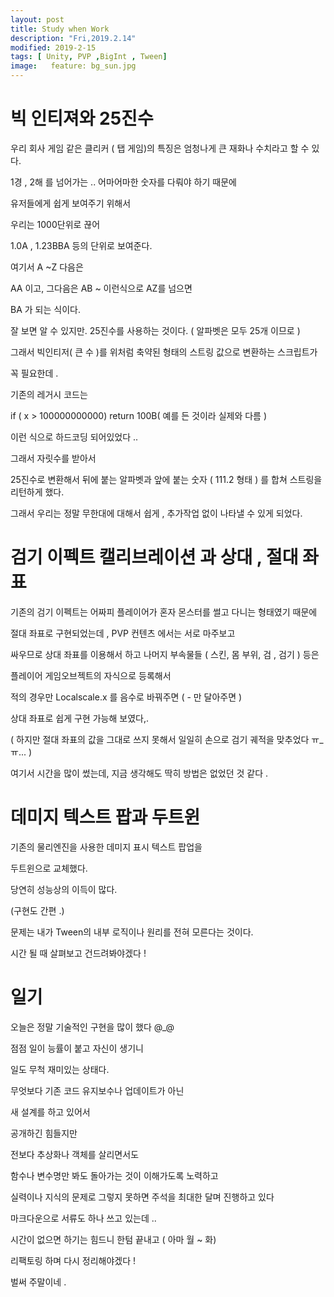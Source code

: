 ```yaml
---
layout: post
title: Study when Work
description: "Fri,2019.2.14"
modified: 2019-2-15
tags: [ Unity, PVP ,BigInt , Tween]
image:   feature: bg_sun.jpg
---
```


# 빅 인티져와 25진수 

우리 회사 게임 같은 클리커 ( 탭  게임)의 특징은 엄청나게 큰 재화나 수치라고 할 수 있다.

1경 , 2해 를 넘어가는 .. 어마어마한 숫자를 다뤄야 하기 때문에

유저들에게 쉽게 보여주기 위해서

우리는 1000단위로 끊어

1.0A , 1.23BBA 등의 단위로 보여준다. 

여기서 A ~Z 다음은 

AA 이고, 그다음은 AB ~ 이런식으로  AZ를 넘으면 

BA 가 되는 식이다. 

잘 보면 알 수 있지만. 25진수를 사용하는 것이다. ( 알파벳은 모두 25개 이므로 )

그래서 빅인티저( 큰 수 )를 위처럼 축약된 형태의 스트링 값으로 변환하는 스크립트가 

꼭 필요한데 .

기존의 레거시 코드는 

if ( x > 100000000000) return 100B( 예를 든 것이라 실제와 다름 )

이런 식으로 하드코딩 되어있었다 ..

그래서 자릿수를 받아서 

25진수로 변환해서 뒤에 붙는 알파벳과 앞에 붙는 숫자 ( 111.2 형태 ) 를 합쳐 스트링을 리턴하게 했다. 

그래서 우리는 정말 무한대에 대해서 쉽게 , 추가작업 없이 나타낼 수 있게 되었다. 

# 검기 이펙트 캘리브레이션 과 상대 , 절대 좌표 

기존의 검기 이펙트는 어짜피 플레이어가 혼자 몬스터를 썰고 다니는 형태였기 때문에 

절대 좌표로 구현되었는데 , PVP 컨텐츠 에서는 서로 마주보고 

싸우므로 상대 좌표를 이용해서 하고 나머지 부속물들 ( 스킨, 몸 부위, 검 , 검기 ) 등은

플레이어 게임오브젝트의 자식으로 등록해서 

적의 경우만 Localscale.x 를 음수로 바꿔주면 ( - 만 달아주면 )

상대 좌표로 쉽게 구현 가능해 보였다,. 

( 하지만 절대 좌표의 값을 그대로 쓰지 못해서 일일히 손으로 검기 궤적을 맞추었다 ㅠ_ㅠ... )

여기서 시간을 많이 썼는데, 지금 생각해도 딱히 방법은 없었던 것 같다 . 

# 데미지 텍스트 팝과 두트윈 

기존의 물리엔진을 사용한 데미지 표시 텍스트 팝업을 

두트윈으로 교체했다. 

당연히 성능상의 이득이 많다. 

(구현도 간편 .)

문제는 내가 Tween의 내부 로직이나 원리를 전혀 모른다는 것이다. 

시간 될 때 살펴보고 건드려봐야겠다 !


# 일기

오늘은 정말 기술적인 구현을 많이 했다 @_@ 

점점 일이 능률이 붙고 자신이 생기니 

일도 무척 재미있는 상태다.

무엇보다 기존 코드 유지보수나 업데이트가 아닌

새 설계를 하고 있어서 

공개하긴 힘들지만 

전보다 추상화나 객체를 살리면서도 

함수나 변수명만 봐도 돌아가는 것이 이해가도록 노력하고 

실력이나 지식의 문제로 그렇지 못하면 주석을 최대한 달며 진행하고 있다 

마크다운으로 서류도 하나 쓰고 있는데 ..

시간이 없으면 하기는 힘드니 한텀 끝내고 ( 아마 월 ~ 화)

리팩토링 하며 다시 정리해야겠다 ! 

벌써 주말이네 . 